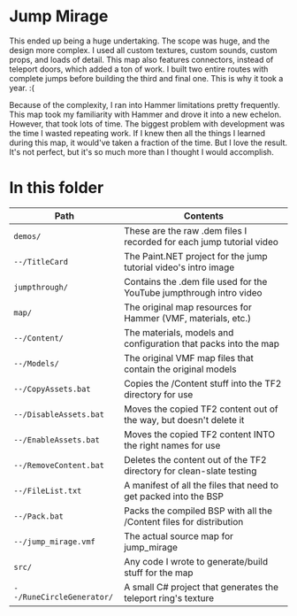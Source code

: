 Jump Mirage
===========

This ended up being a huge undertaking. The scope was huge, and the design more complex. I used all
custom textures, custom sounds, custom props, and loads of detail. This map also features connectors,
instead of teleport doors, which added a ton of work. I built two entire routes with complete jumps
before building the third and final one. This is why it took a year. :(

Because of the complexity, I ran into Hammer limitations pretty frequently. This map took my
familiarity with Hammer and drove it into a new echelon. However, that took lots of time. The biggest
problem with development was the time I wasted repeating work. If I knew then all the things I learned
during this map, it would've taken a fraction of the time. But I love the result. It's not perfect,
but it's so much more than I thought I would accomplish.

# In this folder

| Path                      | Contents                                                             |
|---------------------------|----------------------------------------------------------------------|
| `demos/`                  | These are the raw .dem files I recorded for each jump tutorial video |
| `--/TitleCard`            | The Paint.NET project for the jump tutorial video's intro image      |
| `jumpthrough/`            | Contains the .dem file used for the YouTube jumpthrough intro video  |
| `map/`                    | The original map resources for Hammer (VMF, materials, etc.)         |
| `--/Content/`             | The materials, models and configuration that packs into the map      |
| `--/Models/`              | The original VMF map files that contain the original models          |
| `--/CopyAssets.bat`       | Copies the /Content stuff into the TF2 directory for use             |
| `--/DisableAssets.bat`    | Moves the copied TF2 content out of the way, but doesn't delete it   |
| `--/EnableAssets.bat`     | Moves the copied TF2 content INTO the right names for use            |
| `--/RemoveContent.bat`    | Deletes the content out of the TF2 directory for clean-slate testing |
| `--/FileList.txt`         | A manifest of all the files that need to get packed into the BSP     |
| `--/Pack.bat`             | Packs the compiled BSP with all the /Content files for distribution  |
| `--/jump_mirage.vmf`      | The actual source map for jump_mirage                                |
| `src/`                    | Any code I wrote to generate/build stuff for the map                 |
| `--/RuneCircleGenerator/` | A small C# project that generates the teleport ring's texture        |
